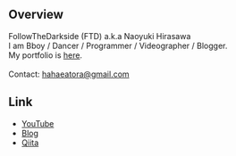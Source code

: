## Overview
FollowTheDarkside (FTD) a.k.a Naoyuki Hirasawa
<br>
I am Bboy / Dancer / Programmer / Videographer / Blogger.
<br>
My portfolio is [here](https://hahaeatora.hateblo.jp/entry/2017/12/28/042438).
<br><br>
Contact: hahaeatora@gmail.com
## Link
- [YouTube](https://www.youtube.com/c/FTD22)
- [Blog](https://hahaeatora.hateblo.jp)
- [Qiita](https://qiita.com/FollowTheDarkside)
